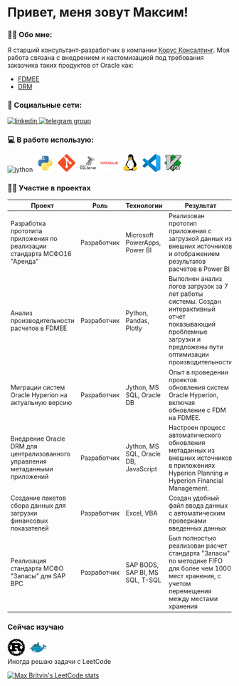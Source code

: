 # Привет, меня зовут Максим!

### :man_technologist: Обо мне:
Я старший консультант-разработчик в компании [Корус Консалтинг](https://korusconsulting.ru/).
Моя работа связана с внедрением и кастомизацией под требования заказчика таких продуктов от Oracle как:
 - [FDMEE](https://docs.oracle.com/en/applications/enterprise-performance-management/11.2/hittr/datamgt_1x.html) 
 - [DRM](https://www.oracle.com/cis/performance-management/data-relationship-management)

### 🤝 Социальные сети:

  <div id="badges">
    <a href="https://www.linkedin.com/in/mbritvin/" target="_blank">
      <img src="https://cdn-icons-png.flaticon.com/512/2504/2504799.png" width="40" height="40" alt="linkedin" />
    </a>
    <a href="https://t.me/DarkwingDuck48" target="_blank">
      <img src="https://cdn-icons-png.flaticon.com/512/2111/2111646.png" width="40" height="40" alt="telegram group" />
    </a>
  </div>
 
 ### 💻 В работе использую:
<div>
  <img src="https://www.sprezzatech.com/wiki/images/1/10/Jython.svg" title="jython" alt="jython" width="60" height="40">&nbsp;
  <img src="https://github.com/devicons/devicon/blob/master/icons/python/python-original.svg" title="python" alt="python" width="40" height="40"/>&nbsp;
  <img src="https://github.com/devicons/devicon/blob/master/icons/git/git-original.svg" title="git" alt="git" width="40" height="40"/>&nbsp;
  <img src="https://github.com/devicons/devicon/blob/master/icons/microsoftsqlserver/microsoftsqlserver-plain-wordmark.svg" title="mssql" alt="mssql" width="40" height="40"/>&nbsp;
  <img src="https://github.com/devicons/devicon/blob/master/icons/oracle/oracle-original.svg" title="oracle" alt="oracle" width="40" height="40"/>&nbsp;
  <img src="https://github.com/devicons/devicon/blob/master/icons/linux/linux-original.svg" title="linux" alt="linux" width="40" height="40"/>&nbsp;
  <img src="https://github.com/devicons/devicon/blob/master/icons/vscode/vscode-original.svg" title="vscode" alt="vscode" width="40" height="40"/>&nbsp;
  <img src="https://github.com/devicons/devicon/blob/master/icons/vim/vim-original.svg" title="vim" alt="vim" width="40" height="40"/>&nbsp;
</div>

### 🧑‍💼 Участие в проектах 
| Проект                        | Роль            | Технологии | Результат |
|-------------------------------|-----------------| ---------- | --------- |
| Разработка прототипа приложения по реализации стандарта МСФО16 "Аренда" | Разработчик | Microsoft PowerApps, Power BI | Реализован прототип приложения с загрузкой данных из внешних источников и отображением результатов расчетов в Power BI |
| Анализ производительности расчетов в FDMEE | Разработчик | Python, Pandas, Plotly | Выполнен анализ логов загрузок за 7 лет работы системы. Создан интерактивный отчет показывающий проблемные загрузки и предложены пути оптимизации производительности |
| Миграции систем Oracle Hyperion на актуальную версию | Разработчик | Jython, MS SQL, Oracle DB | Опыт в проведении проектов обновления систем Oracle Hyperion, включая обновление с FDM на FDMEE. |
| Внедрение Oracle DRM для централизованного управления метаданными приложений | Разработчик | Jython, MS SQL, Oracle DB, JavaScript | Настроен процесс автоматического обновления метаданных из внешних источников в приложениях Hyperion Planning и Hyperion Financial Management. |
| Создание пакетов сбора данных для загрузки финансовых показателей | Разработчик | Excel, VBA | Создан удобный файл ввода данных с автоматическим проверками введенных данных |
| Реализация стандарта МСФО "Запасы" для SAP BPC | Разработчик | SAP BODS, SAP BI, MS SQL, T-SQL | Был полностью реализован расчет стандарта "Запасы" по методике FIFO для более чем 1000 мест хранения, с учетом перемещения между местами хранения |

### Сейчас изучаю
<div>
  <img src="https://github.com/devicons/devicon/blob/master/icons/rust/rust-plain.svg" title="rust" alt="rust" width="40" height="40"/>&nbsp;
  <img src="https://github.com/devicons/devicon/blob/master/icons/docker/docker-original.svg" title="docker" alt="docker" width="40" height="40"/>&nbsp;
</div>
Иногда решаю задачи с LeetCode

[![Max Britvin's LeetCode stats](https://leetcode-stats-six.vercel.app/?username=DarkwingDuck48)](https://github.com/DarkwingDuck48/)

